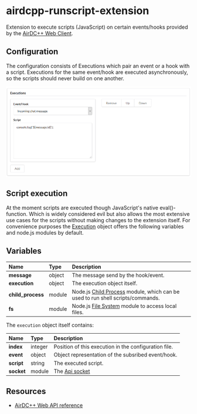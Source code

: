 # airdcpp-runscript-extension

Extension to execute scripts (JavaScript) on certain events/hooks provided by the [AirDC++ Web Client](https://github.com/airdcpp-web/airdcpp-webclient).

## Configuration

The configuration consists of Executions which pair an event or a hook with a script. Executions for the same event/hook are executed asynchronously, so the scripts should never build on one another.

![Settings](doc/settings_screen.png?raw=true "Settings")

## Script execution

At the moment scripts are executed though JavaScript's native eval()-function. Which is widely considered evil but also allows the most extensive use cases for the scripts without making changes to the extension itself. For convenience purposes the [Execution](src/Execution.js) object offers the following variables and node.js modules by default.

## Variables

| Name | Type | Description
| :--- | :--- | :--- |
| **message** | object | The message send by the hook/event.
| **execution** | object | The execution object itself.
| **child_process** | module | Node.js [Child Process](https://nodejs.org/api/child_process.html) module, which can be used to run shell scripts/commands.
| **fs** | module | Node.js [File System](https://nodejs.org/api/fs.html) module to access local files.

The `execution` object itself contains:

| Name | Type | Description
| :--- | :--- | :--- |
| **index** | integer | Position of this execution in the configuration file.
| **event** | object | Object representation of the subsribed event/hook.
| **script** | string | The executed script.
| **socket** | module | The [Api socket](https://github.com/airdcpp-web/airdcpp-apisocket-js/blob/master/GUIDE.md)

## Resources

- [AirDC++ Web API reference](http://apidocs.airdcpp.net)
